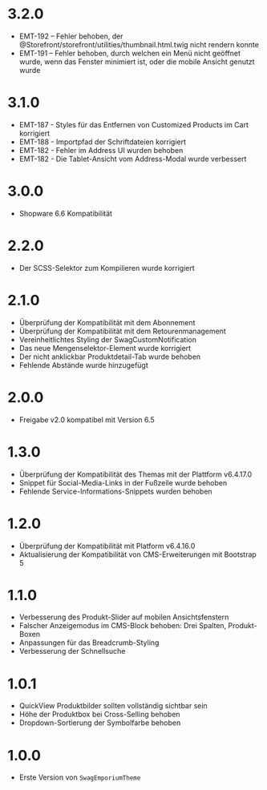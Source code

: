 # 3.2.0
- EMT-192 – Fehler behoben, der @Storefront/storefront/utilities/thumbnail.html.twig nicht rendern konnte
- EMT-191 – Fehler behoben, durch welchen ein Menü nicht geöffnet wurde, wenn das Fenster minimiert ist, oder die mobile Ansicht genutzt wurde

# 3.1.0
- EMT-187 - Styles für das Entfernen von Customized Products im Cart korrigiert
- EMT-188 - Importpfad der Schriftdateien korrigiert
- EMT-182 - Fehler im Address UI wurden behoben
- EMT-182 - Die Tablet-Ansicht vom Address-Modal wurde verbessert

# 3.0.0
- Shopware 6.6 Kompatibilität

# 2.2.0
- Der SCSS-Selektor zum Kompilieren wurde korrigiert

# 2.1.0
- Überprüfung der Kompatibilität mit dem Abonnement
- Überprüfung der Kompatibilität mit dem Retourenmanagement
- Vereinheitlichtes Styling der SwagCustomNotification
- Das neue Mengenselektor-Element wurde korrigiert
- Der nicht anklickbar Produktdetail-Tab wurde behoben
- Fehlende Abstände wurde hinzugefügt

# 2.0.0
- Freigabe v2.0 kompatibel mit Version 6.5

# 1.3.0
- Überprüfung der Kompatibilität des Themas mit der Plattform v6.4.17.0
- Snippet für Social-Media-Links in der Fußzeile wurde behoben
- Fehlende Service-Informations-Snippets wurden behoben

# 1.2.0
- Überprüfung der Kompatibilität mit Platform v6.4.16.0
- Aktualisierung der Kompatibilität von CMS-Erweiterungen mit Bootstrap 5

# 1.1.0
- Verbesserung des Produkt-Slider auf mobilen Ansichtsfenstern
- Falscher Anzeigemodus im CMS-Block behoben: Drei Spalten, Produkt-Boxen
- Anpassungen für das Breadcrumb-Styling
- Verbesserung der Schnellsuche

# 1.0.1
- QuickView Produktbilder sollten vollständig sichtbar sein
- Höhe der Produktbox bei Cross-Selling behoben
- Dropdown-Sortierung der Symbolfarbe behoben

# 1.0.0
- Erste Version von `SwagEmporiumTheme`
